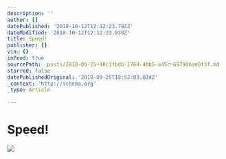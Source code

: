 ```yaml
---
description: ''
author: []
datePublished: '2018-10-12T12:12:23.782Z'
dateModified: '2018-10-12T12:12:23.030Z'
title: Speed!
publisher: {}
via: {}
inFeed: true
sourcePath: _posts/2018-09-25-40c1fbdb-1764-46b5-a45c-6979d6ae0f3f.md
starred: false
datePublishedOriginal: '2018-09-25T18:52:03.034Z'
_context: 'http://schema.org'
_type: Article

---
```

# Speed!
![](https://the-grid-user-content.s3-us-west-2.amazonaws.com/4d1473a8-2c67-41ab-9af8-a71706e48ac3.jpg)